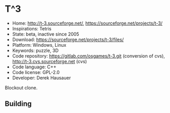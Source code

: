 # T^3

- Home: http://t-3.sourceforge.net/, https://sourceforge.net/projects/t-3/
- Inspirations: Tetris
- State: beta, inactive since 2005
- Download: https://sourceforge.net/projects/t-3/files/
- Platform: Windows, Linux
- Keywords: puzzle, 3D
- Code repository: https://gitlab.com/osgames/t-3.git (conversion of cvs), http://t-3.cvs.sourceforge.net (cvs)
- Code language: C++
- Code license: GPL-2.0
- Developer: Derek Hausauer

Blockout clone.

## Building
